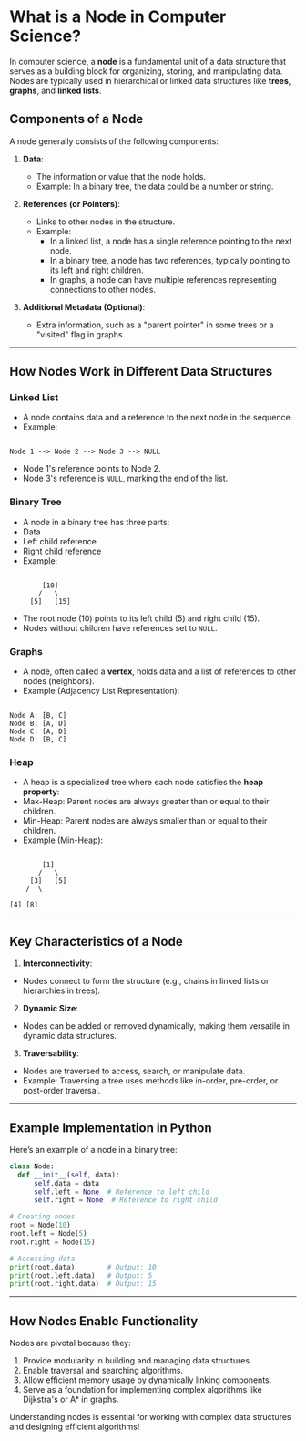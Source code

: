 # What is a Node in Computer Science?

In computer science, a **node** is a fundamental unit of a data structure that serves as a building block for organizing, storing, and manipulating data. Nodes are typically used in hierarchical or linked data structures like **trees**, **graphs**, and **linked lists**.

## Components of a Node

A node generally consists of the following components:

1. **Data**:

    - The information or value that the node holds.
    - Example: In a binary tree, the data could be a number or string.

2. **References (or Pointers)**:

    - Links to other nodes in the structure.
    - Example:
        - In a linked list, a node has a single reference pointing to the next node.
        - In a binary tree, a node has two references, typically pointing to its left and right children.
        - In graphs, a node can have multiple references representing connections to other nodes.

3. **Additional Metadata (Optional)**:
    - Extra information, such as a "parent pointer" in some trees or a "visited" flag in graphs.

---

## How Nodes Work in Different Data Structures

### Linked List

-   A node contains data and a reference to the next node in the sequence.
-   Example:

```

Node 1 --> Node 2 --> Node 3 --> NULL

```

-   Node 1's reference points to Node 2.
-   Node 3's reference is `NULL`, marking the end of the list.

### Binary Tree

-   A node in a binary tree has three parts:
-   Data
-   Left child reference
-   Right child reference
-   Example:

```

        [10]
       /   \
     [5]   [15]

```

-   The root node (10) points to its left child (5) and right child (15).
-   Nodes without children have references set to `NULL`.

### Graphs

-   A node, often called a **vertex**, holds data and a list of references to other nodes (neighbors).
-   Example (Adjacency List Representation):

```

Node A: [B, C]
Node B: [A, D]
Node C: [A, D]
Node D: [B, C]

```

### Heap

-   A heap is a specialized tree where each node satisfies the **heap property**:
-   Max-Heap: Parent nodes are always greater than or equal to their children.
-   Min-Heap: Parent nodes are always smaller than or equal to their children.
-   Example (Min-Heap):

```

        [1]
       /   \
     [3]   [5]
    /  \

[4] [8]

```

---

## Key Characteristics of a Node

1. **Interconnectivity**:

-   Nodes connect to form the structure (e.g., chains in linked lists or hierarchies in trees).

2. **Dynamic Size**:

-   Nodes can be added or removed dynamically, making them versatile in dynamic data structures.

3. **Traversability**:

-   Nodes are traversed to access, search, or manipulate data.
-   Example: Traversing a tree uses methods like in-order, pre-order, or post-order traversal.

---

## Example Implementation in Python

Here’s an example of a node in a binary tree:

```python
class Node:
  def __init__(self, data):
      self.data = data
      self.left = None  # Reference to left child
      self.right = None  # Reference to right child

# Creating nodes
root = Node(10)
root.left = Node(5)
root.right = Node(15)

# Accessing data
print(root.data)        # Output: 10
print(root.left.data)   # Output: 5
print(root.right.data)  # Output: 15
```

---

## How Nodes Enable Functionality

Nodes are pivotal because they:

1. Provide modularity in building and managing data structures.
2. Enable traversal and searching algorithms.
3. Allow efficient memory usage by dynamically linking components.
4. Serve as a foundation for implementing complex algorithms like Dijkstra's or A\* in graphs.

Understanding nodes is essential for working with complex data structures and designing efficient algorithms!

```

```
